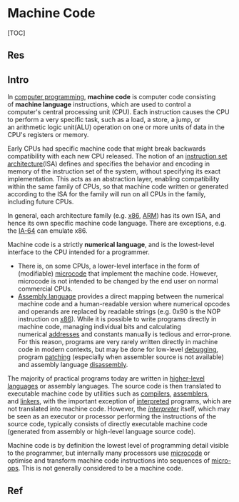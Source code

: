# Machine Code

[TOC]



## Res


## Intro
In [computer programming](https://en.wikipedia.org/wiki/Computer_programming "Computer programming"), **machine code** is computer code consisting of **machine language** instructions, which are used to control a computer's central processing unit (CPU). Each instruction causes the CPU to perform a very specific task, such as a load, a store, a jump, or an arithmetic logic unit(ALU) operation on one or more units of data in the CPU's registers or memory.

Early CPUs had specific machine code that might break backwards compatibility with each new CPU released. The notion of an [instruction set architecture](https://en.wikipedia.org/wiki/Instruction_set_architecture "Instruction set architecture")(ISA) defines and specifies the behavior and encoding in memory of the instruction set of the system, without specifying its exact implementation. This acts as an abstraction layer, enabling compatibility within the same family of CPUs, so that machine code written or generated according to the ISA for the family will run on all CPUs in the family, including future CPUs.

In general, each architecture family (e.g. [x86](https://en.wikipedia.org/wiki/X86 "X86"), [ARM](https://en.wikipedia.org/wiki/ARM_architecture_family "ARM architecture family")) has its own ISA, and hence its own specific machine code language. There are exceptions, e.g. the [IA-64](https://en.wikipedia.org/wiki/IA-64 "IA-64") can emulate x86.

Machine code is a strictly **numerical language**, and is the lowest-level interface to the CPU intended for a programmer. 
- There is, on some CPUs, a lower-level interface in the form of (modifiable) [microcode](https://en.wikipedia.org/wiki/Microcode "Microcode") that implement the machine code. However, microcode is not intended to be changed by the end user on normal commercial CPUs.
- [Assembly language](https://en.wikipedia.org/wiki/Assembly_language "Assembly language") provides a direct mapping between the numerical machine code and a human-readable version where numerical opcodes and operands are replaced by readable strings (e.g. 0x90 is the NOP instruction on [x86](https://en.wikipedia.org/wiki/X86 "X86")). While it is possible to write programs directly in machine code, managing individual bits and calculating numerical [addresses](https://en.wikipedia.org/wiki/Memory_address "Memory address") and constants manually is tedious and error-prone. For this reason, programs are very rarely written directly in machine code in modern contexts, but may be done for low-level [debugging](https://en.wikipedia.org/wiki/Debugging "Debugging"), program [patching](https://en.wikipedia.org/wiki/Patch_(computing) "Patch (computing)") (especially when assembler source is not available) and assembly language [disassembly](https://en.wikipedia.org/wiki/Disassembly "Disassembly").

The majority of practical programs today are written in [higher-level languages](https://en.wikipedia.org/wiki/High-level_programming_language "High-level programming language") or assembly languages. The source code is then translated to executable machine code by utilities such as [compilers](https://en.wikipedia.org/wiki/Compiler "Compiler"), [assemblers](https://en.wikipedia.org/wiki/Assembler_(computing) "Assembler (computing)"), and [linkers](https://en.wikipedia.org/wiki/Linker_(computing) "Linker (computing)"), with the important exception of [interpreted](https://en.wikipedia.org/wiki/Interpreted_language "Interpreted language") programs, which are not translated into machine code. However, the _[interpreter](https://en.wikipedia.org/wiki/Interpreter_(computing) "Interpreter (computing)")_ itself, which may be seen as an executor or processor performing the instructions of the source code, typically consists of directly executable machine code (generated from assembly or high-level language source code).

Machine code is by definition the lowest level of programming detail visible to the programmer, but internally many processors use [microcode](https://en.wikipedia.org/wiki/Microcode "Microcode") or optimise and transform machine code instructions into sequences of [micro-ops](https://en.wikipedia.org/wiki/Micro-operation "Micro-operation"). This is not generally considered to be a machine code.




## Ref

